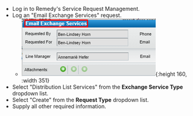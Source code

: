 - Log in to Remedy's Service Request Management.
- Log an "Email Exchange Services" request.
	- ![image.png](../assets/image_1674734269902_0.png){:height 160, :width 351}
- Select "Distribution List Services" from the **Exchange Service Type** dropdown list.
- Select "Create" from the **Request Type** dropdown list.
- Supply all other required information.